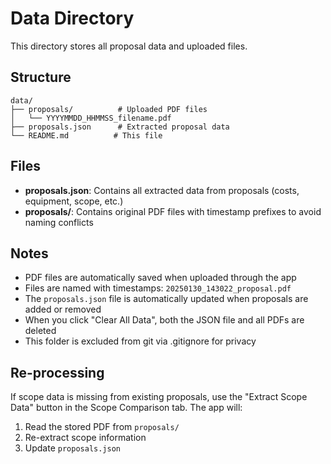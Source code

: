 # Data Directory

This directory stores all proposal data and uploaded files.

## Structure

```
data/
├── proposals/          # Uploaded PDF files
│   └── YYYYMMDD_HHMMSS_filename.pdf
├── proposals.json      # Extracted proposal data
└── README.md          # This file
```

## Files

- **proposals.json**: Contains all extracted data from proposals (costs, equipment, scope, etc.)
- **proposals/**: Contains original PDF files with timestamp prefixes to avoid naming conflicts

## Notes

- PDF files are automatically saved when uploaded through the app
- Files are named with timestamps: `20250130_143022_proposal.pdf`
- The `proposals.json` file is automatically updated when proposals are added or removed
- When you click "Clear All Data", both the JSON file and all PDFs are deleted
- This folder is excluded from git via .gitignore for privacy

## Re-processing

If scope data is missing from existing proposals, use the "Extract Scope Data" button in the Scope Comparison tab. The app will:
1. Read the stored PDF from `proposals/`
2. Re-extract scope information
3. Update `proposals.json`